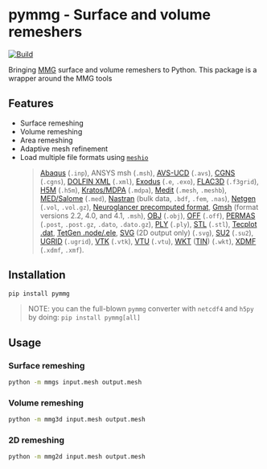 # pymmg - Surface and volume remeshers

[![Build](https://github.com/gnikit/pymmg/actions/workflows/main.yml/badge.svg)](https://github.com/gnikit/pymmg/actions/workflows/main.yml)

Bringing [MMG](https://www.mmgtools.org/) surface and volume remeshers to Python.
This package is a wrapper around the MMG tools

## Features

- Surface remeshing
- Volume remeshing
- Area remeshing
- Adaptive mesh refinement
- Load multiple file formats using [`meshio`](https://github.com/nschloe/meshio)
  > [Abaqus](http://abaqus.software.polimi.it/v6.14/index.html) (`.inp`),
  > ANSYS msh (`.msh`),
  > [AVS-UCD](https://lanl.github.io/LaGriT/pages/docs/read_avs.html) (`.avs`),
  > [CGNS](https://cgns.github.io/) (`.cgns`),
  > [DOLFIN XML](https://manpages.ubuntu.com/manpages/jammy/en/man1/dolfin-convert.1.html) (`.xml`),
  > [Exodus](https://nschloe.github.io/meshio/exodus.pdf) (`.e`, `.exo`),
  > [FLAC3D](https://www.itascacg.com/software/flac3d) (`.f3grid`),
  > [H5M](https://www.mcs.anl.gov/~fathom/moab-docs/h5mmain.html) (`.h5m`),
  > [Kratos/MDPA](https://github.com/KratosMultiphysics/Kratos/wiki/Input-data) (`.mdpa`),
  > [Medit](https://people.sc.fsu.edu/~jburkardt/data/medit/medit.html) (`.mesh`, `.meshb`),
  > [MED/Salome](https://docs.salome-platform.org/latest/dev/MEDCoupling/developer/med-file.html) (`.med`),
  > [Nastran](https://help.autodesk.com/view/NSTRN/2019/ENU/?guid=GUID-42B54ACB-FBE3-47CA-B8FE-475E7AD91A00) (bulk data, `.bdf`, `.fem`, `.nas`),
  > [Netgen](https://github.com/ngsolve/netgen) (`.vol`, `.vol.gz`),
  > [Neuroglancer precomputed format](https://github.com/google/neuroglancer/tree/master/src/neuroglancer/datasource/precomputed#mesh-representation-of-segmented-object-surfaces),
  > [Gmsh](https://gmsh.info/doc/texinfo/gmsh.html#File-formats) (format versions 2.2, 4.0, and 4.1, `.msh`),
  > [OBJ](https://en.wikipedia.org/wiki/Wavefront_.obj_file) (`.obj`),
  > [OFF](https://segeval.cs.princeton.edu/public/off_format.html) (`.off`),
  > [PERMAS](https://www.intes.de) (`.post`, `.post.gz`, `.dato`, `.dato.gz`),
  > [PLY](<https://en.wikipedia.org/wiki/PLY_(file_format)>) (`.ply`),
  > [STL](<https://en.wikipedia.org/wiki/STL_(file_format)>) (`.stl`),
  > [Tecplot .dat](http://paulbourke.net/dataformats/tp/),
  > [TetGen .node/.ele](https://wias-berlin.de/software/tetgen/fformats.html),
  > [SVG](https://www.w3.org/TR/SVG/) (2D output only) (`.svg`),
  > [SU2](https://su2code.github.io/docs_v7/Mesh-File/) (`.su2`),
  > [UGRID](https://www.simcenter.msstate.edu/software/documentation/ug_io/3d_grid_file_type_ugrid.html) (`.ugrid`),
  > [VTK](https://vtk.org/wp-content/uploads/2015/04/file-formats.pdf) (`.vtk`),
  > [VTU](https://vtk.org/Wiki/VTK_XML_Formats) (`.vtu`),
  > [WKT](https://en.wikipedia.org/wiki/Well-known_text_representation_of_geometry) ([TIN](https://en.wikipedia.org/wiki/Triangulated_irregular_network)) (`.wkt`),
  > [XDMF](https://xdmf.org/index.php/XDMF_Model_and_Format) (`.xdmf`, `.xmf`).

## Installation

```bash
pip install pymmg
```

> NOTE: you can the full-blown `pymmg` converter with `netcdf4` and `h5py` by doing:
> `pip install pymmg[all]`

## Usage

### Surface remeshing

```bash
python -m mmgs input.mesh output.mesh
```

### Volume remeshing

```bash
python -m mmg3d input.mesh output.mesh
```

### 2D remeshing

```bash
python -m mmg2d input.mesh output.mesh
```
